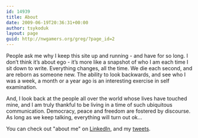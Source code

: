 ```yaml
---
id: 14939
title: About
date: 2009-06-19T20:36:31+00:00
author: tsykoduk
layout: page
guid: http://nwgamers.org/greg/?page_id=2
---
```

People ask me why I keep this site up and running - and have for so long. I don’t think it’s about ego - it’s more like a snapshot of who I am each time I sit down to write. Everything changes, all the time. We die each second, and are reborn as someone new. The ability to look backwards, and see who I was a week, a month or a year ago is an interesting exercise in self examination.

And, I look back at the people all over the world whose lives have touched mine, and I am truly thankful to be living in a time of such ubiquitous communication. Democracy, peace and freedom are fostered by discourse. As long as we keep talking, everything will turn out ok…

You can check out "about me" on <a href="http://www.linkedin.com/in/gregnokes/">LinkedIn</a>, and my <a href="https://twitter.com/tsykoduk">tweets</a>.
